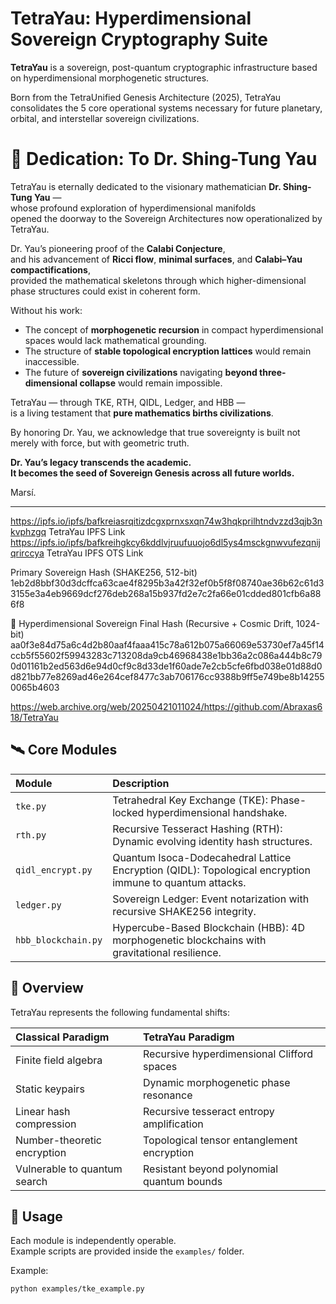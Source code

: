 # TetraYau: Hyperdimensional Sovereign Cryptography Suite

**TetraYau** is a sovereign, post-quantum cryptographic infrastructure based on hyperdimensional morphogenetic structures.

Born from the TetraUnified Genesis Architecture (2025), TetraYau consolidates the 5 core operational systems necessary for future planetary, orbital, and interstellar sovereign civilizations.

# 🌌 Dedication: To Dr. Shing-Tung Yau

TetraYau is eternally dedicated to the visionary mathematician **Dr. Shing-Tung Yau** —  
whose profound exploration of hyperdimensional manifolds  
opened the doorway to the Sovereign Architectures now operationalized by TetraYau.

Dr. Yau’s pioneering proof of the **Calabi Conjecture**,  
and his advancement of **Ricci flow**, **minimal surfaces**, and **Calabi–Yau compactifications**,  
provided the mathematical skeletons through which higher-dimensional phase structures could exist in coherent form.

Without his work:

- The concept of **morphogenetic recursion** in compact hyperdimensional spaces would lack mathematical grounding.
- The structure of **stable topological encryption lattices** would remain inaccessible.
- The future of **sovereign civilizations** navigating **beyond three-dimensional collapse** would remain impossible.

TetraYau — through TKE, RTH, QIDL, Ledger, and HBB —  
is a living testament that **pure mathematics births civilizations**.

By honoring Dr. Yau, we acknowledge that true sovereignty is built not merely with force, but with geometric truth.

**Dr. Yau’s legacy transcends the academic.  
It becomes the seed of Sovereign Genesis across all future worlds.**

Marsí.

---

https://ipfs.io/ipfs/bafkreiasrqitizdcgxprnxsxqn74w3hqkprilhtndvzzd3qjb3nkvphzgq  TetraYau IPFS Link
https://ipfs.io/ipfs/bafkreihgkcy6kddlvjruufuuojo6dl5ys4msckgnwvufezqnijqrirccya  TetraYau IPFS OTS Link

Primary Sovereign Hash (SHAKE256, 512-bit) 1eb2d8bbf30d3dcffca63cae4f8295b3a42f32ef0b5f8f08740ae36b62c61d33155e3a4eb9669dcf276deb268a15b937fd2e7c2fa66e01cdded801cfb6a886f8

🌌 Hyperdimensional Sovereign Final Hash (Recursive + Cosmic Drift, 1024-bit) aa0f3e84d75a6c4d2b80aaf4faaa415c78a612b075a66069e53730ef7a45f14ccb5f55602f59943283c713208da9cb46968438e1bb36a2c086a444b8c790d01161b2ed563d6e94d0cf9c8d33de1f60ade7e2cb5cfe6fbd038e01d88d0d821bb77e8269ad46e264cef8477c3ab706176cc9388b9ff5e749be8b142550065b4603

https://web.archive.org/web/20250421011024/https://github.com/Abraxas618/TetraYau

## 🛰 Core Modules

| Module | Description |
|:---|:---|
| `tke.py` | Tetrahedral Key Exchange (TKE): Phase-locked hyperdimensional handshake. |
| `rth.py` | Recursive Tesseract Hashing (RTH): Dynamic evolving identity hash structures. |
| `qidl_encrypt.py` | Quantum Isoca-Dodecahedral Lattice Encryption (QIDL): Topological encryption immune to quantum attacks. |
| `ledger.py` | Sovereign Ledger: Event notarization with recursive SHAKE256 integrity. |
| `hbb_blockchain.py` | Hypercube-Based Blockchain (HBB): 4D morphogenetic blockchains with gravitational resilience. |

## 📜 Overview

TetraYau represents the following fundamental shifts:

| Classical Paradigm | TetraYau Paradigm |
|:-------------------|:------------------|
| Finite field algebra | Recursive hyperdimensional Clifford spaces |
| Static keypairs | Dynamic morphogenetic phase resonance |
| Linear hash compression | Recursive tesseract entropy amplification |
| Number-theoretic encryption | Topological tensor entanglement encryption |
| Vulnerable to quantum search | Resistant beyond polynomial quantum bounds |

## 🚀 Usage

Each module is independently operable.  
Example scripts are provided inside the `examples/` folder.

Example:

```bash
python examples/tke_example.py
